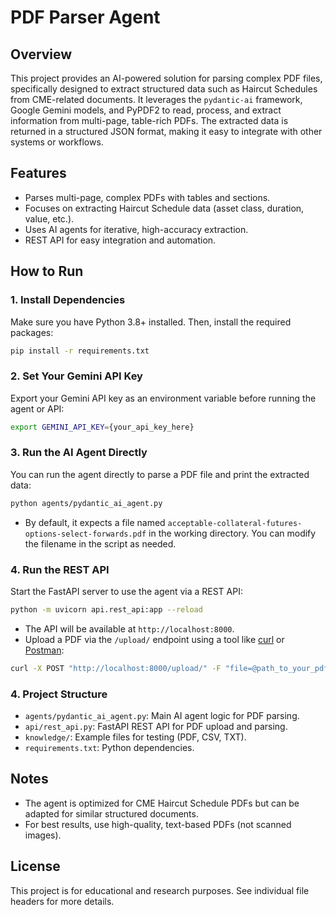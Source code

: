 # PDF Parser Agent

## Overview
This project provides an AI-powered solution for parsing complex PDF files, specifically designed to extract structured data such as Haircut Schedules from CME-related documents. It leverages the `pydantic-ai` framework, Google Gemini models, and PyPDF2 to read, process, and extract information from multi-page, table-rich PDFs. The extracted data is returned in a structured JSON format, making it easy to integrate with other systems or workflows.

## Features
- Parses multi-page, complex PDFs with tables and sections.
- Focuses on extracting Haircut Schedule data (asset class, duration, value, etc.).
- Uses AI agents for iterative, high-accuracy extraction.
- REST API for easy integration and automation.

## How to Run


### 1. Install Dependencies
Make sure you have Python 3.8+ installed. Then, install the required packages:

```bash
pip install -r requirements.txt
```

### 2. Set Your Gemini API Key
Export your Gemini API key as an environment variable before running the agent or API:

```bash
export GEMINI_API_KEY={your_api_key_here}
```

### 3. Run the AI Agent Directly
You can run the agent directly to parse a PDF file and print the extracted data:

```bash
python agents/pydantic_ai_agent.py
```
- By default, it expects a file named `acceptable-collateral-futures-options-select-forwards.pdf` in the working directory. You can modify the filename in the script as needed.

### 4. Run the REST API
Start the FastAPI server to use the agent via a REST API:

```bash
python -m uvicorn api.rest_api:app --reload
```

- The API will be available at `http://localhost:8000`.
- Upload a PDF via the `/upload/` endpoint using a tool like [curl](https://curl.se/) or [Postman](https://www.postman.com/):

```bash
curl -X POST "http://localhost:8000/upload/" -F "file=@path_to_your_pdf.pdf"
```

### 4. Project Structure
- `agents/pydantic_ai_agent.py`: Main AI agent logic for PDF parsing.
- `api/rest_api.py`: FastAPI REST API for PDF upload and parsing.
- `knowledge/`: Example files for testing (PDF, CSV, TXT).
- `requirements.txt`: Python dependencies.

## Notes
- The agent is optimized for CME Haircut Schedule PDFs but can be adapted for similar structured documents.
- For best results, use high-quality, text-based PDFs (not scanned images).

## License
This project is for educational and research purposes. See individual file headers for more details.
